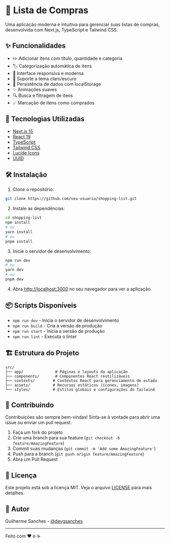 # 🛒 Lista de Compras

Uma aplicação moderna e intuitiva para gerenciar suas listas de compras, desenvolvida com Next.js, TypeScript e Tailwind CSS.

## ✨ Funcionalidades

- ✏️ Adicionar itens com título, quantidade e categoria
- 🏷️ Categorização automática de itens
- 📱 Interface responsiva e moderna
- 🌙 Suporte a tema claro/escuro
- 💾 Persistência de dados com localStorage
- ✨ Animações suaves
- 🔍 Busca e filtragem de itens
- ✅ Marcação de itens como comprados

## 🚀 Tecnologias Utilizadas

- [Next.js 15](https://nextjs.org/)
- [React 19](https://reactjs.org/)
- [TypeScript](https://www.typescriptlang.org/)
- [Tailwind CSS](https://tailwindcss.com/)
- [Lucide Icons](https://lucide.dev/)
- [UUID](https://github.com/uuidjs/uuid)

## 🛠️ Instalação

1. Clone o repositório:

```bash
git clone https://github.com/seu-usuario/shopping-list.git
```

2. Instale as dependências:

```bash
cd shopping-list
npm install
# ou
yarn install
# ou
pnpm install
```

3. Inicie o servidor de desenvolvimento:

```bash
npm run dev
# ou
yarn dev
# ou
pnpm dev
```

4. Abra [http://localhost:3000](http://localhost:3000) no seu navegador para ver a aplicação.

## 📦 Scripts Disponíveis

- `npm run dev` - Inicia o servidor de desenvolvimento
- `npm run build` - Cria a versão de produção
- `npm run start` - Inicia a versão de produção
- `npm run lint` - Executa o linter

## 🏗️ Estrutura do Projeto

```
src/
├── app/              # Páginas e layouts da aplicação
├── components/       # Componentes React reutilizáveis
├── contexts/        # Contextos React para gerenciamento de estado
├── assets/          # Recursos estáticos (ícones, imagens)
└── styles/          # Estilos globais e configurações do Tailwind
```

## 🤝 Contribuindo

Contribuições são sempre bem-vindas! Sinta-se à vontade para abrir uma issue ou enviar um pull request.

1. Faça um fork do projeto
2. Crie uma branch para sua feature (`git checkout -b feature/AmazingFeature`)
3. Commit suas mudanças (`git commit -m 'Add some AmazingFeature'`)
4. Push para a branch (`git push origin feature/AmazingFeature`)
5. Abra um Pull Request

## 📝 Licença

Este projeto está sob a licença MIT. Veja o arquivo [LICENSE](LICENSE) para mais detalhes.

## 👥 Autor

Guilherme Sanches - [@devgsanches](https://github.com/devgsanches)

---

Feito com ❤️ e ☕
